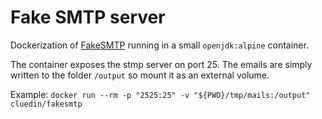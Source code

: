 # Fake SMTP server

Dockerization of [FakeSMTP](http://nilhcem.com/FakeSMTP/) running in a small `openjdk:alpine` container.

The container exposes the stmp server on port 25. The emails are simply written to the folder `/output` so mount it as an external volume.

Example: `docker run --rm -p "2525:25" -v "${PWD}/tmp/mails:/output" cluedin/fakesmtp`
